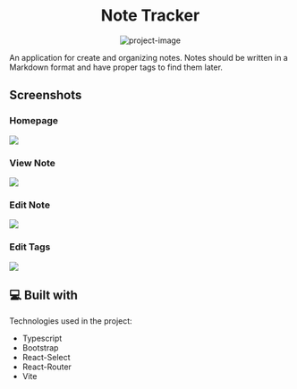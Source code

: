 <h1 align="center" id="title">Note Tracker</h1>

<p align="center"><img src="https://socialify.git.ci/Dad-Hat/NoteTracker/image?custom_description=Markdown+Style+Note+Application&amp;description=1&amp;language=1&amp;name=1&amp;owner=1&amp;stargazers=1&amp;theme=Light" alt="project-image"></p>

<p id="description">An application for create and organizing notes. Notes should be written in a Markdown format and have proper tags to find them later.</p>

<h2>Screenshots</h2>
<h3>Homepage</h3>
<img src="https://github.com/user-attachments/assets/b9d28de1-f19c-4750-a77d-f4f67a79efb0"> 
<h3>View Note</h3>
<img src="https://github.com/user-attachments/assets/e2399b1c-589e-45ce-b70e-0650de235417"> 
<h3>Edit Note</h3>
<img src="https://github.com/user-attachments/assets/e1a694c1-67d2-497c-8688-c618dc0cdb4a"> 
<h3>Edit Tags</h3>
<img src="https://github.com/user-attachments/assets/7266e5e2-eb60-43b0-9fb3-4bdd21dcdc4b"> 

<h2>💻 Built with</h2>

Technologies used in the project:

*   Typescript
*   Bootstrap
*   React-Select
*   React-Router
*   Vite
